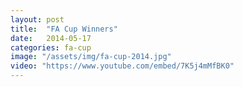 ```yaml
---
layout: post
title:  "FA Cup Winners"
date:   2014-05-17
categories: fa-cup
image: "/assets/img/fa-cup-2014.jpg"
video: "https://www.youtube.com/embed/7K5j4mMfBK0"
---
```

